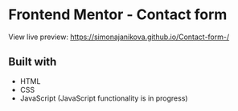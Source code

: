 # Frontend Mentor - Contact form


View live preview: https://simonajanikova.github.io/Contact-form-/

## Built with
- HTML
- CSS
- JavaScript (JavaScript functionality is in progress)
